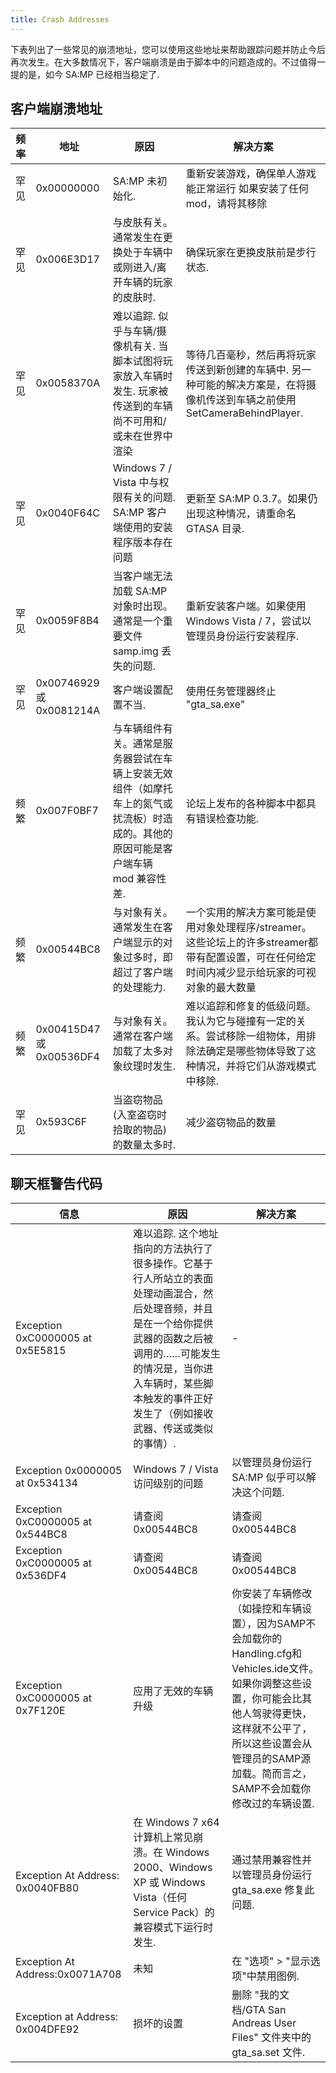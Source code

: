 ```yaml
---
title: Crash Addresses
---
```


下表列出了一些常见的崩溃地址，您可以使用这些地址来帮助跟踪问题并防止今后再次发生。在大多数情况下，客户端崩溃是由于脚本中的问题造成的。不过值得一提的是，如今 SA:MP 已经相当稳定了.

## 客户端崩溃地址

| 频率 | 地址                  | 原因                                                                                                                                                                                                                      | 解决方案                                                                                                                                                                                                                                                                             |
| --------- | ------------------------ | -------------------------------------------------------------------------------------------------------------------------------------------------------------------------------------------------------------------------- | ------------------------------------------------------------------------------------------------------------------------------------------------------------------------------------------------------------------------------------------------------------------------------------ |
| 罕见      | 0x00000000               | SA:MP 未初始化.                                                                                                                                                                                                 | 重新安装游戏，确保单人游戏能正常运行 如果安装了任何mod，请将其移除                                                                                                                                                                                           |
| 罕见      | 0x006E3D17               | 与皮肤有关。通常发生在更换处于车辆中或刚进入/离开车辆的玩家的皮肤时.                                                                                                     | 确保玩家在更换皮肤前是步行状态.                                                                                                                                                                                                                           |
| 罕见      | 0x0058370A               | 难以追踪. 似乎与车辆/摄像机有关. 当脚本试图将玩家放入车辆时发生. 玩家被传送到的车辆尚不可用和/或未在世界中渲染 | 等待几百毫秒，然后再将玩家传送到新创建的车辆中. 另一种可能的解决方案是，在将摄像机传送到车辆之前使用 SetCameraBehindPlayer.                                                                                 |
| 罕见      | 0x0040F64C               | Windows 7 / Vista 中与权限有关的问题. SA:MP 客户端使用的安装程序版本存在问题                                                                                                            | 更新至 SA:MP 0.3.7。如果仍出现这种情况，请重命名 GTASA 目录.                                                                                                                                                                                                                |
| 罕见      | 0x0059F8B4               | 当客户端无法加载 SA:MP 对象时出现。通常是一个重要文件 samp.img 丢失的问题.                                                                                                  | 重新安装客户端。如果使用 Windows Vista / 7，尝试以管理员身份运行安装程序.                                                                                                                                                                                        |
| 罕见      | 0x00746929 或 0x0081214A | 客户端设置配置不当.                                                                                                                                                                                      | 使用任务管理器终止 "gta_sa.exe"                                                                                                                                                                                                                                                                                |
| 频繁  | 0x007F0BF7               | 与车辆组件有关。通常是服务器尝试在车辆上安装无效组件（如摩托车上的氮气或扰流板）时造成的。其他的原因可能是客户端车辆 mod 兼容性差.                         | 论坛上发布的各种脚本中都具有错误检查功能.                                                                                                                                                                                      |
| 频繁  | 0x00544BC8               | 与对象有关。通常发生在客户端显示的对象过多时，即超过了客户端的处理能力.                                                                                                      | 一个实用的解决方案可能是使用对象处理程序/streamer。这些论坛上的许多streamer都带有配置设置，可在任何给定时间内减少显示给玩家的可视对象的最大数量                                                            |
| 频繁  | 0x00415D47 或 0x00536DF4 | 与对象有关。通常在客户端加载了太多对象纹理时发生.                                                                                                                                  | 难以追踪和修复的低级问题。我认为它与碰撞有一定的关系。尝试移除一组物体，用排除法确定是哪些物体导致了这种情况，并将它们从游戏模式中移除. |
| 罕见 | 0x593C6F | 当盗窃物品 (入室盗窃时拾取的物品) 的数量太多时. | 减少盗窃物品的数量 |

## 聊天框警告代码

| 信息                          | 原因                                                                                                                                                                                                                                                                                                                                                                                                                                               | 解决方案                                         |
| -------------------------------- | --------------------------------------------------------------------------------------------------------------------------------------------------------------------------------------------------------------------------------------------------------------------------------------------------------------------------------------------------------------------------------------------------------------------------------------------------- | ------------------------------------------------ |
| Exception 0xC0000005 at 0x5E5815 | 难以追踪. 这个地址指向的方法执行了很多操作。它基于行人所站立的表面处理动画混合，然后处理音频，并且是在一个给你提供武器的函数之后被调用的……可能发生的情况是，当你进入车辆时，某些脚本触发的事件正好发生了（例如接收武器、传送或类似的事情）. | -                                                |
| Exception 0x0000005 at 0x534134  | Windows 7 / Vista 访问级别的问题                                                                                                                                                                                                                                                                                                                                                                                                          | 以管理员身份运行 SA:MP 似乎可以解决这个问题. |
| Exception 0xC0000005 at 0x544BC8 | 请查阅 0x00544BC8                                                                                                                                                                                                                                                                                                                                                                                                                                      | 请查阅 0x00544BC8                                   |
| Exception 0xC0000005 at 0x536DF4 | 请查阅 0x00544BC8                                                                                                                                                                                                                                                                                                                                                                                                                                      | 请查阅 0x00544BC8                                   |
| Exception 0xC0000005 at 0x7F120E | 应用了无效的车辆升级                                                                                                                                                                                                                                                                                                                                                                                                                     | 你安装了车辆修改（如操控和车辆设置），因为SAMP不会加载你的Handling.cfg和Vehicles.ide文件。如果你调整这些设置，你可能会比其他人驾驶得更快，这样就不公平了，所以这些设置会从管理员的SAMP源加载。简而言之，SAMP不会加载你修改过的车辆设置.               | 
| Exception At Address: 0x0040FB80 | 在 Windows 7 x64 计算机上常见崩溃。在 Windows 2000、Windows XP 或 Windows Vista（任何 Service Pack）的兼容模式下运行时发生.                                                                                                                | 通过禁用兼容性并以管理员身份运行 gta_sa.exe 修复此问题.                                                                                   | 
| Exception At Address:0x0071A708 | 未知                                                                                              | 在 "选项" > "显示选项"中禁用图例.                                                                                                                       | 
| Exception at Address: 0x004DFE92 | 损坏的设置                                                                                                                | 删除 "我的文档/GTA San Andreas User Files" 文件夹中的 gta_sa.set 文件.                                                                                              | 
